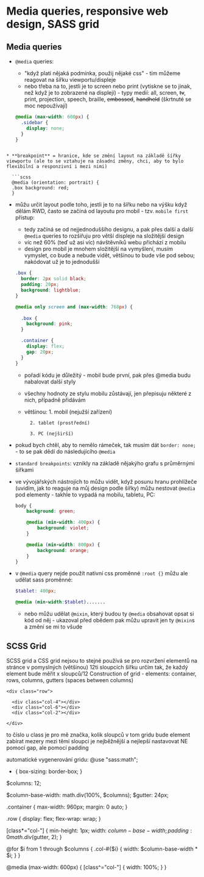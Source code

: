 # Media queries, responsive web design, SASS grid

## Media queries

* `@media` queries:
  * "když platí nějaká podmínka, použij nějaké css" - tím můžeme reagovat na šířku viewportu/displeje
  * nebo třeba na to, jestli je to screen nebo print (vytiskne se to jinak, než když je to zobrazené na displeji) - typy medií: all, screen, ~~tv~~, print, projection, speech, braille, ~~embossed~~, ~~handheld~~ (škrtnuté se moc nepoužívají)

  ``` scss
  @media (max-width: 600px) {
    .sidebar {
      display: none;
    }
  }
```

* **breakpoint** = hranice, kde se změní layout na základě šířky viewportu (ale to se vztahuje na zásadní změny, chci, aby to bylo flexibilní a responzivní i mezi nimi)

  ```scss
  @media (orientation: portrait) {
  .box background: red;
  }
  ```

* můžu určit layout podle toho, jestli je to na šířku nebo na výšku
když dělám RWD, často se začíná od layoutu pro mobil - tzv. `mobile first` přístup:

  * tedy začíná se od nejjednoduššího designu, a pak přes další a další `@media` queries to rozšiřuju pro větší displeje na složitější design
  * víc než 60% (teď už asi víc) návštěvníků webu přichází z mobilu
  * design pro mobil je mnohem složitější na vymyšlení, musím vymyslet, co bude a nebude vidět, většinou to bude vše pod sebou; nakódovat už je to jednodušší

  ``` scss
  .box {
    border: 2px solid black;
    padding: 20px;
    background: lightblue;
  }

  @media only screen and (max-width: 768px) {
    
    .box {
      background: pink;
    }

    .container {
      display: flex;
      gap: 20px;
    }
  }
  ```

  * pořadí kódu je důležitý - mobil bude první, pak přes @media budu nabalovat další styly
  * všechny hodnoty ze stylu mobilu zůstávají, jen přepisuju některé z nich, případně přidávám
  * většinou:
          1. mobil (nejužší zařízení)

          2. tablet (prostřední)

          3. PC (nejširší)

* pokud bych chtěl, aby to nemělo rámeček, tak musím dát `border: none;` - to se pak dědí do následujícího `@media`

* `standard breakpoints`: vznikly na základě nějakýho grafu s průměrnými šířkami

* ve vývojářských nástrojích to můžu vidět, když posunu hranu prohlížeče (uvidím, jak to reaguje na můj design podle šířky)
můžu nestovat `@media` pod elementy - takhle to vypadá na mobilu, tabletu, PC:

  ``` scss
  body {
      background: green;

      @media (min-width: 400px) {
          background: violet;
      }

      @media (min-width: 800px) {
          background: orange;
      }
  }
  ```

* v `@media` query nejde použít nativní css proměnné `:root {}`
můžu ale udělat sass proměnné:

  ``` scss
  $tablet: 400px;

  @media (min-width:$tablet).......
  ```

  * nebo můžu udělat `@mixin`, který budou ty `@media` obsahovat
  opsat si kód od něj - ukazoval před obědem
  pak můžu upravit jen ty `@mixin`s a změní se mi to všude


## SCSS Grid

SCSS grid a CSS grid nejsou to stejné
používá se pro rozvržení elementů na stránce v pomyslných (většinou) 12ti sloupcích
šířku určím tak, že každý element bude měřit x sloupců/12
Construction of grid - elements:
container,
rows,
columns,
gutters (spaces between columns)


<div class="container">

    <div class="row">
      
      <div class="col-4"></div>
      <div class="col-6"></div>
      <div class="col-2"></div>

    </div>

  </div>
to číslo u class je pro mě značka, kolik sloupců v tom gridu bude element zabírat
mezery mezi těmi sloupci je nejběžnější a nejlepší nastavovat NE pomocí gap, ale pomocí padding


automatické vygenerování gridu:
@use "sass:math";

* {
    box-sizing: border-box;
}

$columns: 12;

$column-base-width: math.div(100%, $columns);
$gutter: 24px;

.container {
    max-width: 960px;
    margin: 0 auto;
}

.row {
    display: flex;
    flex-wrap: wrap;
}


[class*="col-"] {
    min-height: 1px;
    width: $column-base-width;
    padding: 0 math.div($gutter, 2);
}

@for $i from 1 through $columns {
    .col-#{$i} {
    width: $column-base-width * $i;
    }
}

@media (max-width: 600px) {
    [class^="col-"] {
    width: 100%;
    }
}
